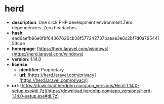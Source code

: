 # herd

- **description**: One click PHP development environment.Zero dependencies. Zero headaches.
- **hash**: ead6aefb96e0fbf64067626cb08f577242737baeae3e6c2bf7d0a79544153cde
- **homepage**: [https://herd.laravel.com/windows](https://herd.laravel.com/windows)
- **version**: 1.14.0
- **license**:
  - **identifier**: Proprietary
  - **url**: [https://herd.laravel.com/privacy](https://herd.laravel.com/privacy)
- **url**: [https://download.herdphp.com/app_versions/Herd-1.14.0-setup.exe#dl.7z](https://download.herdphp.com/app_versions/Herd-1.14.0-setup.exe#dl.7z)

